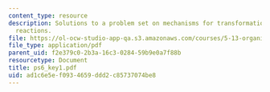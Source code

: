 ```yaml
---
content_type: resource
description: Solutions to a problem set on mechanisms for transformations, and selective
  reactions.
file: https://ol-ocw-studio-app-qa.s3.amazonaws.com/courses/5-13-organic-chemistry-ii-fall-2003/ad1c6e5ef0934659ddd2c85737074be8_ps6_key1.pdf
file_type: application/pdf
parent_uid: f2e379c0-2b3a-16c3-0284-59b9e0a7f88b
resourcetype: Document
title: ps6_key1.pdf
uid: ad1c6e5e-f093-4659-ddd2-c85737074be8
---
```

